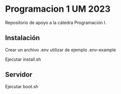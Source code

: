 # Programacion 1 UM 2023
Repositorio de apoyo a la cátedra Programación I.

## Instalación
Crear un archivo .env utilizar de ejemplo .env-example

Ejecutar install.sh

## Servidor
Ejecutar boot.sh
